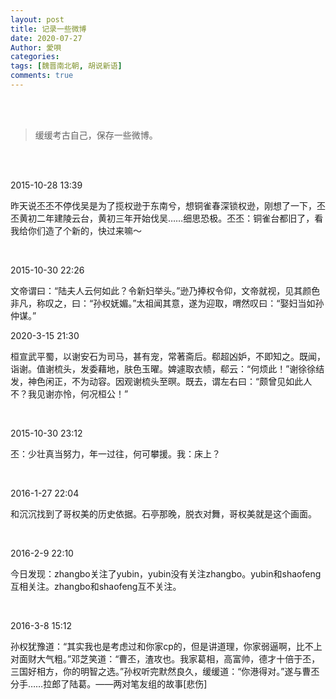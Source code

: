 ```yaml
---
layout: post
title: 记录一些微博
date: 2020-07-27
Author: 愛唄
categories: 
tags: [魏晋南北朝, 胡说新语]
comments: true
--- 
```


<br>
<br>

>缓缓考古自己，保存一些微博。

<br>
<br>

2015-10-28 13:39

昨天说丕丕不停伐吴是为了揽权逊于东南兮，想铜雀春深锁权逊，刚想了一下，丕丕黄初二年建陵云台，黄初三年开始伐吴……细思恐极。丕丕：铜雀台都旧了，看我给你们造了个新的，快过来嘛～

<br>

2015-10-30 22:26

文帝谓曰：“陆夫人云何如此？令新妇举头。”逊乃捧权令仰，文帝就视，见其颜色非凡，称叹之，曰：“孙权妩媚。”太祖闻其意，遂为迎取，喟然叹曰：“娶妇当如孙仲谋。”

2020-3-15 21:30

桓宣武平蜀，以谢安石为司马，甚有宠，常著斋后。郗超凶妒，不即知之。既闻，诣谢。值谢梳头，发委藉地，肤色玉曜。婢遽取衣帻，郗云：“何烦此！”谢徐徐结发，神色闲正，不为动容。因观谢梳头至暝。既去，谓左右曰：“颇曾见如此人不？我见谢亦怜，何况桓公！”

<br>

2015-10-30 23:12

丕：少壮真当努力，年一过往，何可攀援。我：床上？

<br>

2016-1-27 22:04

和沉沉找到了哥权美的历史依据。石亭那晚，脱衣对舞，哥权美就是这个画面。

<br>

2016-2-9 22:10

今日发现：zhangbo关注了yubin，yubin没有关注zhangbo。yubin和shaofeng互相关注。zhangbo和shaofeng互不关注。

<br>

2016-3-8 15:12

孙权犹豫道：“其实我也是考虑过和你家cp的，但是讲道理，你家弱逼啊，比不上对面财大气粗。”邓芝笑道：“曹丕，渣攻也。我家葛相，高富帅，德才十倍于丕，三国好相方，你的明智之选。”孙权听完默然良久，缓缓道：“你港得对。”遂与曹丕分手……拉郎了陆葛。——两对笔友组的故事[悲伤]

<br>
